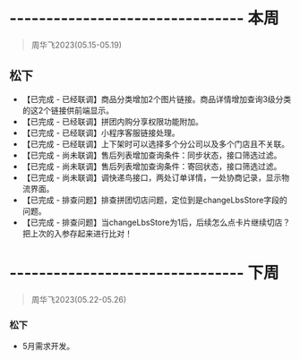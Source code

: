 # -------------------------------- 本周
> 周华飞2023(05.15-05.19)
## 松下
* 【已完成 - 已经联调】商品分类增加2个图片链接。商品详情增加查询3级分类的这2个链接供前端显示。
* 【已完成 - 已经联调】拼团内购分享权限功能附加。
* 【已完成 - 已经联调】小程序客服链接处理。
* 【已完成 - 已经联调】上下架时可以选择多个分公司以及多个门店且不关联。
* 【已完成 - 尚未联调】售后列表增加查询条件：同步状态，接口筛选过滤。
* 【已完成 - 尚未联调】售后列表增加查询条件：寄回状态，接口筛选过滤。
* 【已完成 - 尚未联调】调快递鸟接口，两处订单详情，一处协商记录，显示物流界面。
* 【已完成 - 排查问题】排查拼团切店问题，定位到是changeLbsStore字段的问题。
* 【已完成 - 排查问题】当changeLbsStore为1后，后续怎么点卡片继续切店？把上次的入参存起来进行比对！

# -------------------------------- 下周
> 周华飞2023(05.22-05.26)
### 松下
* 5月需求开发。
